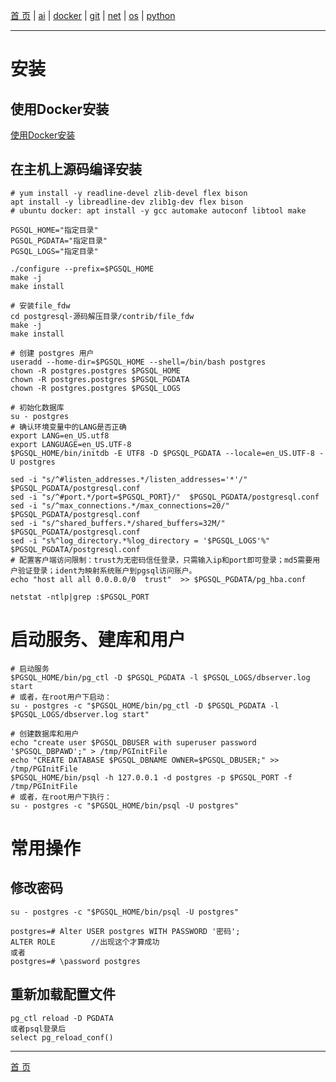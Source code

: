 [首 页](https://patrickj-fd.github.io/index) | [ai](https://patrickj-fd.github.io/mdfiles/ai/index) | [docker](https://patrickj-fd.github.io/mdfiles/docker/index) | [git](https://patrickj-fd.github.io/mdfiles/git/index) | [net](https://patrickj-fd.github.io/mdfiles/net/index) | [os](https://patrickj-fd.github.io/mdfiles/os/index) | [python](https://patrickj-fd.github.io/mdfiles/python/index)

---

# 安装
## 使用Docker安装
[使用Docker安装](../docker/apps/postgresql)

## 在主机上源码编译安装
```shell
# yum install -y readline-devel zlib-devel flex bison
apt install -y libreadline-dev zlib1g-dev flex bison
# ubuntu docker: apt install -y gcc automake autoconf libtool make

PGSQL_HOME="指定目录"
PGSQL_PGDATA="指定目录"
PGSQL_LOGS="指定目录"

./configure --prefix=$PGSQL_HOME
make -j
make install

# 安装file_fdw
cd postgresql-源码解压目录/contrib/file_fdw
make -j
make install

# 创建 postgres 用户
useradd --home-dir=$PGSQL_HOME --shell=/bin/bash postgres
chown -R postgres.postgres $PGSQL_HOME
chown -R postgres.postgres $PGSQL_PGDATA
chown -R postgres.postgres $PGSQL_LOGS

# 初始化数据库
su - postgres
# 确认环境变量中的LANG是否正确
export LANG=en_US.utf8
export LANGUAGE=en_US.UTF-8
$PGSQL_HOME/bin/initdb -E UTF8 -D $PGSQL_PGDATA --locale=en_US.UTF-8 -U postgres

sed -i "s/^#listen_addresses.*/listen_addresses='*'/"  $PGSQL_PGDATA/postgresql.conf
sed -i "s/^#port.*/port=$PGSQL_PORT}/"  $PGSQL_PGDATA/postgresql.conf
sed -i "s/^max_connections.*/max_connections=20/"  $PGSQL_PGDATA/postgresql.conf
sed -i "s/^shared_buffers.*/shared_buffers=32M/"  $PGSQL_PGDATA/postgresql.conf
sed -i "s%^log_directory.*%log_directory = '$PGSQL_LOGS'%"  $PGSQL_PGDATA/postgresql.conf
# 配置客户端访问限制：trust为无密码信任登录，只需输入ip和port即可登录；md5需要用户验证登录；ident为映射系统账户到pgsql访问账户。 
echo "host all all 0.0.0.0/0  trust"  >> $PGSQL_PGDATA/pg_hba.conf

netstat -ntlp|grep :$PGSQL_PORT
```

# 启动服务、建库和用户
```shell
# 启动服务
$PGSQL_HOME/bin/pg_ctl -D $PGSQL_PGDATA -l $PGSQL_LOGS/dbserver.log start
# 或者，在root用户下启动：
su - postgres -c "$PGSQL_HOME/bin/pg_ctl -D $PGSQL_PGDATA -l $PGSQL_LOGS/dbserver.log start"

# 创建数据库和用户
echo "create user $PGSQL_DBUSER with superuser password '$PGSQL_DBPAWD';" > /tmp/PGInitFile
echo "CREATE DATABASE $PGSQL_DBNAME OWNER=$PGSQL_DBUSER;" >> /tmp/PGInitFile
$PGSQL_HOME/bin/psql -h 127.0.0.1 -d postgres -p $PGSQL_PORT -f /tmp/PGInitFile
# 或者，在root用户下执行：
su - postgres -c "$PGSQL_HOME/bin/psql -U postgres"
```

# 常用操作
## 修改密码
```
su - postgres -c "$PGSQL_HOME/bin/psql -U postgres"

postgres=# Alter USER postgres WITH PASSWORD '密码';
ALTER ROLE        //出现这个才算成功
或者
postgres=# \password postgres
```

## 重新加载配置文件
```
pg_ctl reload -D PGDATA
或者psql登录后
select pg_reload_conf()
```

---

[首 页](https://patrickj-fd.github.io/index)
